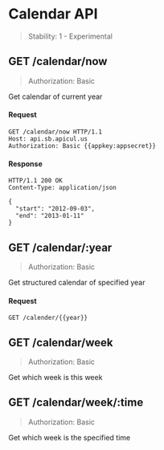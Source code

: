 Calendar API
==========

> Stability: 1 - Experimental

## GET /calendar/now

> Authorization: Basic

Get calendar of current year

#### Request

```http
GET /calendar/now HTTP/1.1
Host: api.sb.apicul.us
Authorization: Basic {{appkey:appsecret}}
```

#### Response

```http
HTTP/1.1 200 OK
Content-Type: application/json

{
  "start": "2012-09-03",
  "end": "2013-01-11"
}
```

## GET /calendar/:year

> Authorization: Basic

Get structured calendar of specified year

#### Request

```
GET /calender/{{year}}
```

## GET /calendar/week

> Authorization: Basic

Get which week is this week

## GET /calendar/week/:time

> Authorization: Basic

Get which week is the specified time
